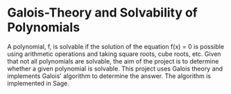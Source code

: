 # Galois-Theory and Solvability of Polynomials 

A polynomial, f, is solvable if the solution of the equation f(x) = 0 is possible using arithmetic operations and taking square roots, cube roots, etc. Given that not all polynomials are solvable, the aim of the project is to determine whether a given polynomial is solvable. This project uses Galois theory and implements Galois' algorithm to determine the answer. The algorithm is implemented in Sage. 

